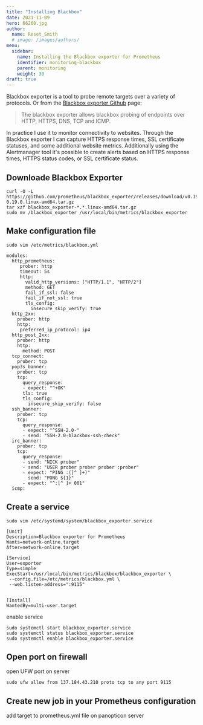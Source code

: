 ```yaml
---
title: "Installing Blackbox"
date: 2021-11-09
hero: 66260.jpg
author:
  name: Reset_Smith
  # image: /images/authors/
menu:
  sidebar:
    name: Installing the Blackbox exporter for Prometheus
    identifier: monitoring-blackbox
    parent: monitoring
    weight: 30
draft: true
---
```


Blackbox exporter is a tool to probe remote targets over a variety of protocols. Or from the [Blackbox exporter Github](https://github.com/prometheus/blackbox_exporter) page:
> The blackbox exporter allows blackbox probing of endpoints over HTTP, HTTPS, DNS, TCP and ICMP.

In practice I use it to monitor connectivity to websites. Through the Blackbox exporter I can capture HTTPS response times, SSL certificate statuses, and some additional website metrics. Additionally using the Alertmanager tool it's possible to create alerts based on HTTPS response times, HTTPS status codes, or SSL certificate status.

## Downloade Blackbox Exporter

```
curl -O -L https://github.com/prometheus/blackbox_exporter/releases/download/v0.19.0/blackbox_exporter-0.19.0.linux-amd64.tar.gz
tar xzf blackbox_exporter-*.*.linux-amd64.tar.gz
sudo mv /blackbox_exporter /usr/local/bin/metrics/blackbox_exporter
```

## Make configuration file

```
sudo vim /etc/metrics/blackbox.yml
```
```
modules:
  http_prometheus:
     prober: http
     timeout: 5s
     http:
       valid_http_versions: ["HTTP/1.1", "HTTP/2"]
       method: GET
       fail_if_ssl: false
       fail_if_not_ssl: true
       tls_config:
         insecure_skip_verify: true
  http_2xx:
    prober: http
    http:
     preferred_ip_protocol: ip4
  http_post_2xx:
    prober: http
    http:
      method: POST
  tcp_connect:
    prober: tcp
  pop3s_banner:
    prober: tcp
    tcp:
      query_response:
      - expect: "^+OK"
      tls: true
      tls_config:
        insecure_skip_verify: false
  ssh_banner:
    prober: tcp
    tcp:
      query_response:
      - expect: "^SSH-2.0-"
      - send: "SSH-2.0-blackbox-ssh-check"
  irc_banner:
    prober: tcp
    tcp:
      query_response:
      - send: "NICK prober"
      - send: "USER prober prober prober :prober"
      - expect: "PING :([^ ]+)"
        send: "PONG ${1}"
      - expect: "^:[^ ]+ 001"
  icmp:
```

## Create a service

```
sudo vim /etc/systemd/system/blackbox_exporter.service
```
```
[Unit]
Description=Blackbox exporter for Prometheus
Wants=network-online.target
After=network-online.target

[Service]
User=exporter
Type=simple
ExecStart=/usr/local/bin/metrics/blackbox/blackbox_exporter \
 --config.file=/etc/metrics/blackbox.yml \
 --web.listen-address=":9115"


[Install]
WantedBy=multi-user.target
```

enable service
```
sudo systemctl start blackbox_exporter.service
sudo systemctl status blackbox_exporter.service
sudo systemctl enable blackbox_exporter.service
```

## Open port on firewall
open UFW port on server
```
sudo ufw allow from 137.184.43.210 proto tcp to any port 9115
```

## Create new job in your Prometheus configuration

add target to prometheus.yml file on panopticon server

